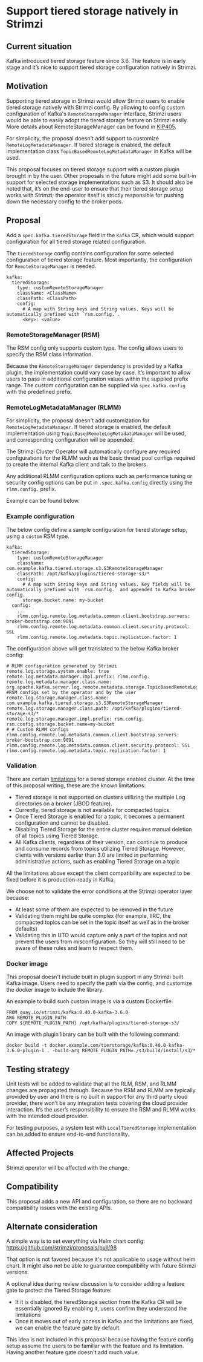 #  Support tiered storage natively in Strimzi

## Current situation

Kafka introduced tiered storage feature since 3.6. The feature is in early stage and it’s nice to support tiered storage configuration natively in Strimzi.

## Motivation

Supporting tiered storage in Strimzi would allow Strimzi users to enable tiered storage natively with Strimzi config. By allowing to config custom configuration of Kafka's `RemoteStorageManager` interface, Strimzi users would be able to easily adopt the tiered storage feature on Strimzi easily. More details about RemoteStorageManager can be found in [KIP405](https://cwiki.apache.org/confluence/display/KAFKA/KIP-405%3A+Kafka+Tiered+Storage).

For simplicity, the proposal doesn't add support to customize `RemoteLogMetadataManager`. If tiered storage is enabled, the default implementation class `TopicBasedRemoteLogMetadataManager` in Kafka will be used.

This proposal focuses on tiered storage support with a custom plugin brought in by the user. Other proposals in the future might add some built-in support for selected storage implementations such as S3. It should also be noted that, it’s on the end-user to ensure that their tiered storage setup works with Strimzi; the operator itself is strictly responsible for pushing down the necessary config to the broker pods.

## Proposal

Add a `spec.kafka.tieredStorage` field in the `Kafka` CR, which would support configuration for all tiered storage related configuration.

The `tieredStorage` config contains configuration for some selected configuration of tiered storage feature. Most importantly, the configuration for `RemoteStorageManager` is needed.

```
kafka:
  tieredStorage:
    type: customRemoteStorageManager
    className: <ClassName>
    classPath: <ClassPath>
    config:
      # A map with String keys and String values. Keys will be automatically prefixed with `rsm.config.`.
      <key>: <value>
```

### RemoteStorageManager (RSM)

The RSM config only supports custom type. The config allows users to specify the RSM class information.

Because the `RemoteStorageManager` dependency is provided by a Kafka plugin, the implementation could vary case by case. It’s important to allow users to pass in additional configuration values within the supplied prefix range. The custom configuration can be supplied via  `spec.kafka.config` with the predefined prefix.

### RemoteLogMetadataManager (RLMM)

For simplicity, the proposal doesn't add customization for `RemoteLogMetadataManager`. If tiered storage is enabled, the default implementation using `TopicBasedRemoteLogMetadataManager` will be used, and corresponding configuration will be appended.

The Strimzi Cluster Operator will automatically configure any required configurations for the RLMM such as the basic thread pool configs required to create the internal Kafka client and talk to the brokers.

Any additional RLMM configuration options such as performance tuning or security config options can be put in `.spec.kafka.config` directly using the `rlmm.config.` prefix.

Example can be found below.

### Example configuration

The below config define a sample configuration for tiered storage setup, using a `custom` RSM type.
```
kafka:
  tieredStorage:
    type: customRemoteStorageManager
    className: com.example.kafka.tiered.storage.s3.S3RemoteStorageManager
    classPath: /opt/kafka/plugins/tiered-storage-s3/*
    config:
      # A map with String keys and String values. Key fields will be automatically prefixed with `rsm.config.` and appended to Kafka broker config.
      storage.bucket.name: my-bucket
  config:
    ...
    rlmm.config.remote.log.metadata.common.client.bootstrap.servers: broker-bootstrap.com:9091
    rlmm.config.remote.log.metadata.common.client.security.protocol: SSL
    rlmm.config.remote.log.metadata.topic.replication.factor: 1
```

The configuration above will get translated to the below Kafka broker config:
```
# RLMM configuration generated by Strimzi
remote.log.storage.system.enable: true
remote.log.metadata.manager.impl.prefix: rlmm.config.
remote.log.metadata.manager.class.name: org.apache.kafka.server.log.remote.metadata.storage.TopicBasedRemoteLogMetadataManager
#RSM configs set by the operator and by the user
remote.log.storage.manager.class.name: com.example.kafka.tiered.storage.s3.S3RemoteStorageManager
remote.log.storage.manager.class.path: /opt/kafka/plugins/tiered-storage-s3/*
remote.log.storage.manager.impl.prefix: rsm.config.
rsm.config.storage.bucket.name=my-bucket
# # Custom RLMM configs
rlmm.config.remote.log.metadata.common.client.bootstrap.servers: broker-bootstrap.com:9091
rlmm.config.remote.log.metadata.common.client.security.protocol: SSL
rlmm.config.remote.log.metadata.topic.replication.factor: 1
```

### Validation

There are certain [limitations](https://cwiki.apache.org/confluence/display/KAFKA/Kafka+Tiered+Storage+Early+Access+Release+Notes) for a tiered storage enabled cluster. At the time of this proposal writing, these are the known limitations:
* Tiered storage is not supported on clusters utilizing the multiple Log directories on a broker (JBOD feature).
* Currently, tiered storage is not available for compacted topics.
* Once Tiered Storage is enabled for a topic, it becomes a permanent configuration and cannot be disabled.
* Disabling Tiered Storage for the entire cluster requires manual deletion of all topics using Tiered Storage.
* All Kafka clients, regardless of their version, can continue to produce and consume records from topics utilizing Tiered Storage. However, clients with versions earlier than 3.0 are limited in performing administrative actions, such as enabling Tiered Storage on a topic

All the limitations above except the client compatibility are expected to be fixed before it is production-ready in Kafka.

We choose not to validate the error conditions at the Strimzi operator layer because:

* At least some of them are expected to be removed in the future
* Validating them might be quite complex (for example, IIRC, the compacted topics can be set in the topic itself as well as in the broker defaults)
* Validating this in UTO would capture only a part of the topics and not prevent the users from misconfiguration. So they will still need to be aware of these rules and learn to respect them.

### Docker image

This proposal doesn't include built in plugin support in any Strimzi built Kafka image. Users need to specify the path via the config, and customize the docker image to include the library.

An example to build such custom image is via a custom Dockerfile:

```
FROM quay.io/strimzi/kafka:0.40.0-kafka-3.6.0
ARG REMOTE_PLUGIN_PATH
COPY ${REMOTE_PLUGIN_PATH} /opt/kafka/plugins/tiered-storage-s3/
```

An image with plugin library can be built with the following command:

```
docker build -t docker.example.com/tierstorage/kafka:0.40.0-kafka-3.6.0-plugin-1 . -build-arg REMOTE_PLUGIN_PATH=./s3/build/install/s3/*
```
## Testing strategy

Unit tests will be added to validate that all the RLM, RSM, and RLMM changes are propagated through.
Because the RSM and RLMM are typically provided by user and there is no built in support for any third party cloud provider, there won’t be any integration tests covering the cloud provider interaction. It’s the user’s responsibility to ensure the RSM and RLMM works with the intended cloud provider.

For testing purposes, a system test with `LocalTieredStorage` implementation can be added to ensure end-to-end functionality.

## Affected Projects

Strimzi operator will be affected with the change.

## Compatibility

This proposal adds a new API and configuration, so there are no backward compatibility issues with the existing APIs.

## Alternate consideration

A simple way is to set everything via Helm chart config: https://github.com/strimzi/proposals/pull/98

That option is not favored because it's not applicable to usage without helm chart. It might also not be able to guarantee compatibility with future Stirmzi versions.

A optional idea during review discussion is to consider adding a feature gate to protect the Tiered Storage feature:

* If it is disabled, the tieredStorage section from the Kafka CR will be essentially ignored
By enabling it, users confirm they understand the limitations
* Once it moves out of early access in Kafka and the limitations are fixed, we can enable the feature gate by default.

This idea is not included in this proposal because having the feature config setup assume the users to be familiar with the feature and its limitation. Having another feature gate doesn't add much value.
